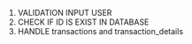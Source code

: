 1. VALIDATION INPUT USER
2. CHECK IF ID IS EXIST IN DATABASE
3. HANDLE transactions and transaction_details